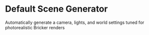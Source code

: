 # Default Scene Generator

Automatically generate a camera, lights, and world settings tuned for photorealistic Bricker renders
